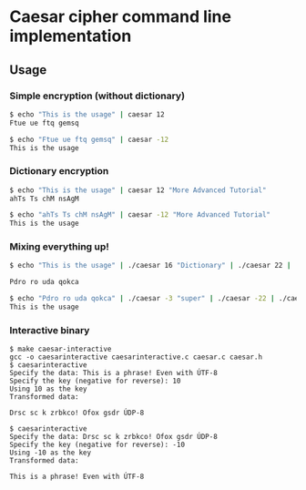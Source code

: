 # Caesar cipher command line implementation

## Usage

### Simple encryption (without dictionary)
```bash
$ echo "This is the usage" | caesar 12
Ftue ue ftq gemsq

$ echo "Ftue ue ftq gemsq" | caesar -12
This is the usage
```

### Dictionary encryption
```bash
$ echo "This is the usage" | caesar 12 "More Advanced Tutorial"
ahTs Ts chM nsAgM

$ echo "ahTs Ts chM nsAgM" | caesar -12 "More Advanced Tutorial"
This is the usage
```

### Mixing everything up!
```bash
$ echo "This is the usage" | ./caesar 16 "Dictionary" | ./caesar 22 | ./caesar 3 "super"

Pdro ro uda qokca

$ echo "Pdro ro uda qokca" | ./caesar -3 "super" | ./caesar -22 | ./caesar -16 "Dictionary"
This is the usage
```

### Interactive binary

```
$ make caesar-interactive
gcc -o caesarinteractive caesarinteractive.c caesar.c caesar.h
$ caesarinteractive
Specify the data: This is a phrase! Even with ÚTF-8
Specify the key (negative for reverse): 10
Using 10 as the key
Transformed data:

Drsc sc k zrbkco! Ofox gsdr ÚDP-8

$ caesarinteractive
Specify the data: Drsc sc k zrbkco! Ofox gsdr ÚDP-8
Specify the key (negative for reverse): -10
Using -10 as the key
Transformed data:

This is a phrase! Even with ÚTF-8
```
